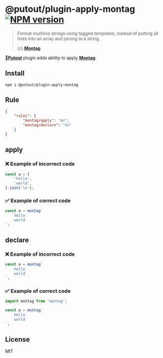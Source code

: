 # @putout/plugin-apply-montag [![NPM version][NPMIMGURL]][NPMURL]

[NPMIMGURL]: https://img.shields.io/npm/v/@putout/plugin-apply-montag.svg?style=flat&longCache=true
[NPMURL]: https://npmjs.org/package/@putout/plugin-apply-montag"npm"

> Format multiline strings using tagged templates, instead of putting all lines into an array and joining to a string.
>
> (c) [**Montag**](https://github.com/coderaiser/montag)

🐊[**Putout**](https://github.com/coderaiser/putout) plugin adds ability to apply [**Montag**](https://github.com/coderaiser/montag).

## Install

```
npm i @putout/plugin-apply-montag
```

## Rule

```json
{
    "rules": {
        "montag/apply": "on",
        "montag/declare": "on"
    }
}
```

## apply

### ❌ Example of incorrect code

```js
const a = [
    'hello',
    'world',
].join('\n');
```

### ✅ Example of correct code

```js
const a = montag`
    hello
    world
`;
```

## declare

### ❌ Example of incorrect code

```js
const a = montag`
    hello
    world
`;
```

### ✅ Example of correct code

```js
import montag from 'montag';

const a = montag`
    hello
    world
`;
```

## License

MIT
